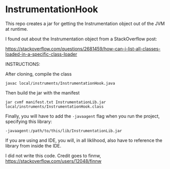 # InstrumentationHook
This repo creates a jar for getting the Instrumentation object out of the JVM at runtime.

I found out about the Instrumentation object from a StackOverflow post:

https://stackoverflow.com/questions/2681459/how-can-i-list-all-classes-loaded-in-a-specific-class-loader

INSTRUCTIONS:

After cloning, compile the class

<code>javac local/instruments/InstrumentationHook.java</code>

Then build the jar with the manifest

<code>jar cvmf manifest.txt InstrumentationLib.jar local/instruments/InstrumentationHook.class</code>

Finally, you will have to add the <code>-javaagent</code> flag when you run the project, specifying this library:

<code>-javaagent:/path/to/this/lib/InstrumentationLib.jar</code>

If you are using and IDE, you will, in all liklihood, also have to reference the library from inside the IDE.

I did not write this code. Credit goes to finnw, https://stackoverflow.com/users/12048/finnw
